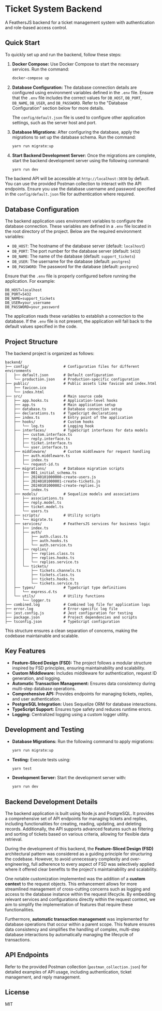 # Ticket System Backend

A FeathersJS backend for a ticket management system with authentication and role-based access control.

## Quick Start

To quickly set up and run the backend, follow these steps:

1. **Docker Compose:** Use Docker Compose to start the necessary services. Run the command:

   ```bash
   docker-compose up
   ```
2. **Database Configuration:** The database connection details are configured using environment variables defined in the `.env` file. Ensure that the `.env` file includes the correct values for `DB_HOST`, `DB_PORT`, `DB_NAME`, `DB_USER`, and `DB_PASSWORD`. Refer to the "Database Configuration" section below for more details.

   The `config/default.json` file is used to configure other application settings, such as the server host and port.
3. **Database Migrations:** After configuring the database, apply the migrations to set up the database schema. Run the command:

   ```bash
   yarn run migrate:up
   ```
4. **Start Backend Development Server:** Once the migrations are complete, start the backend development server using the following command:

   ```bash
   yarn run dev
   ```

The backend API will be accessible at `http://localhost:3030` by default. You can use the provided Postman collection to interact with the API endpoints. Ensure you use the database username and password specified in the `config/default.json` file for authentication where required.

## Database Configuration

The backend application uses environment variables to configure the database connection. These variables are defined in a `.env` file located in the root directory of the project. Below are the required environment variables:

- `DB_HOST`: The hostname of the database server (default: `localhost`)
- `DB_PORT`: The port number for the database server (default: `5432`)
- `DB_NAME`: The name of the database (default: `support_tickets`)
- `DB_USER`: The username for the database (default: `postgres`)
- `DB_PASSWORD`: The password for the database (default: `postgres`)

Ensure that the `.env` file is properly configured before running the application. For example:

```
DB_HOST=localhost
DB_PORT=5432
DB_NAME=support_tickets
DB_USER=your_username
DB_PASSWORD=your_password
```

The application reads these variables to establish a connection to the database. If the `.env` file is not present, the application will fall back to the default values specified in the code.

## Project Structure

The backend project is organized as follows:

```
backend/
├── config/                # Configuration files for different environments
│   ├── default.json       # Default configuration
│   └── production.json    # Production-specific configuration
├── public/                # Public assets like favicon and index.html
│   ├── favicon.ico
│   └── index.html
├── src/                   # Main source code
│   ├── app.hooks.ts       # Application-level hooks
│   ├── app.ts             # Main application setup
│   ├── database.ts        # Database connection setup
│   ├── declarations.ts    # TypeScript declarations
│   ├── index.ts           # Entry point of the application
│   ├── hooks/             # Custom hooks
│   │   └── log.ts         # Logging hook
│   ├── interfaces/        # TypeScript interfaces for data models
│   │   ├── custom.interface.ts
│   │   ├── reply.interface.ts
│   │   ├── ticket.interface.ts
│   │   └── user.interface.ts
│   ├── middleware/        # Custom middleware for request handling
│   │   ├── auth.middleware.ts
│   │   ├── index.ts
│   │   └── request-id.ts
│   ├── migrations/        # Database migration scripts
│   │   ├── 001_initial_schema.ts
│   │   ├── 20240101000000-create-users.js
│   │   ├── 20240101000001-create-tickets.js
│   │   ├── 20240101000002-create-replies.js
│   │   └── index.ts
│   ├── models/            # Sequelize models and associations
│   │   ├── associations.ts
│   │   ├── reply.model.ts
│   │   ├── ticket.model.ts
│   │   └── users.ts
│   ├── scripts/           # Utility scripts
│   │   └── migrate.ts
│   ├── services/          # FeathersJS services for business logic
│   │   ├── index.ts
│   │   ├── auth/
│   │   │   ├── auth.class.ts
│   │   │   ├── auth.hooks.ts
│   │   │   └── auth.service.ts
│   │   ├── replies/
│   │   │   ├── replies.class.ts
│   │   │   ├── replies.hooks.ts
│   │   │   └── replies.service.ts
│   │   └── tickets/
│   │       ├── tickets.channels.ts
│   │       ├── tickets.class.ts
│   │       ├── tickets.hooks.ts
│   │       └── tickets.service.ts
│   ├── types/             # TypeScript type definitions
│   │   └── express.d.ts
│   └── utils/             # Utility functions
│       └── logger.ts
├── combined.log           # Combined log file for application logs
├── error.log              # Error-specific log file
├── jest.config.js         # Jest configuration for testing
├── package.json           # Project dependencies and scripts
├── tsconfig.json          # TypeScript configuration
```

This structure ensures a clean separation of concerns, making the codebase maintainable and scalable.

## Key Features

- **Feature-Sliced Design (FSD):** The project follows a modular structure inspired by FSD principles, ensuring maintainability and scalability.
- **Custom Middleware:** Includes middleware for authentication, request ID generation, and logging.
- **Automatic Transaction Management:** Ensures data consistency during multi-step database operations.
- **Comprehensive API:** Provides endpoints for managing tickets, replies, and user authentication.
- **PostgreSQL Integration:** Uses Sequelize ORM for database interactions.
- **TypeScript Support:** Ensures type safety and reduces runtime errors.
- **Logging:** Centralized logging using a custom logger utility.

## Development and Testing

- **Database Migrations:**
  Run the following command to apply migrations:

  ```bash
  yarn run migrate:up
  ```
- **Testing:**
  Execute tests using:

  ```bash
  yarn test
  ```
- **Development Server:**
  Start the development server with:

  ```bash
  yarn run dev
  ```

## Backend Development Details

The backend application is built using Node.js and PostgreSQL. It provides a comprehensive set of API endpoints for managing tickets and replies, including functionalities for creating, reading, updating, and deleting records. Additionally, the API supports advanced features such as filtering and sorting of tickets based on various criteria, allowing for flexible data retrieval.

During the development of this backend, the **Feature-Sliced Design (FSD)** architectural pattern was considered as a guiding principle for structuring the codebase. However, to avoid unnecessary complexity and over-engineering, full adherence to every aspect of FSD was selectively applied where it offered clear benefits to the project's maintainability and scalability.

One notable customization implemented was the addition of a **custom context** to the request objects. This enhancement allows for more streamlined management of cross-cutting concerns such as logging and access to the database instance within the request lifecycle. By embedding relevant services and configurations directly within the request context, we aim to simplify the implementation of features that require these functionalities.

Furthermore, **automatic transaction management** was implemented for database operations that occur within a parent scope. This feature ensures data consistency and simplifies the handling of complex, multi-step database interactions by automatically managing the lifecycle of transactions.

## API Endpoints

Refer to the provided Postman collection (`postman_collection.json`) for detailed examples of API usage, including authentication, ticket management, and reply management.

## License

MIT
